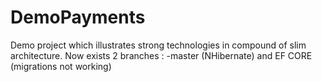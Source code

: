 # DemoPayments
Demo project which illustrates strong technologies in compound of slim architecture.
Now exists 2 branches : -master (NHibernate) and EF CORE (migrations not working)
